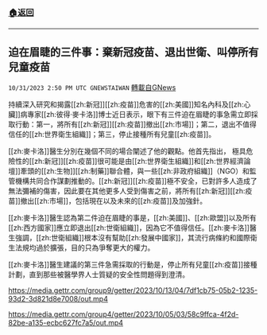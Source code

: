 ###  [:house:返回](README.md)
---


## 迫在眉睫的三件事：棄新冠疫苗、退出世衛、叫停所有兒童疫苗
`10/31/2023 2:50 PM UTC GNEWSTAIWAN` [轉載自GNews](https://gnews.org/articles/1904274)



持續深入研究和揭露[[zh:新冠]][[zh:疫苗]]危害的[[zh:美國]]知名內科及[[zh:心臟]]病專家[[zh:彼得·麥卡洛]]博士近日表示，眼下有三件迫在眉睫的事急需立即採取行動：第一，將所有[[zh:新冠]][[zh:疫苗]]撤出[[zh:市場]]；第二，退出不值得信任的[[zh:世界衛生組織]]；第三，停止接種所有兒童[[zh:疫苗]]。  

[[zh:麥卡洛]]醫生分別在幾個不同的場合闡述了他的觀點。他首先指出， 極具危險性的[[zh:新冠]][[zh:疫苗]]很可能是由[[zh:世界衛生組織]]和[[zh:世界經濟論壇]]牽頭的[[zh:生物]][[zh:制藥]]聯合體，與一些[[zh:非政府組織]]（NGO）和監管機構共同合作謀劃推動的。[[zh:新冠]][[zh:疫苗]]極不安全，已對許多人造成了無法彌補的傷害，因此要在其他更多人受到傷害之前，將所有[[zh:新冠]][[zh:疫苗]]撤出[[zh:市場]]，包括現在以及未來的[[zh:疫苗]]及加強針。

  

[[zh:麥卡洛]]醫生認為第二件迫在眉睫的事是，[[zh:美國]]、[[zh:歐盟]]以及所有[[zh:西方國家]]應立即退出[[zh:世衛組織]]，因為它不值得信任。[[zh:麥卡洛]]醫生強調，[[zh:世衛組織]]根本沒有幫助[[zh:發展中國家]]，其流行病條約和國際衛生法規均過於擴張，目的只為爭奪更大的權力。

  

[[zh:麥卡洛]]醫生建議的第三件急需採取的行動是，停止所有兒童[[zh:疫苗]]接種計劃，直到那些被醫學界人士質疑的安全性問題得到澄清。


https://media.gettr.com/group9/getter/2023/10/13/04/7df1cb75-05b2-1235-93d2-3d821d8e7008/out.mp4


https://media.gettr.com/group4/getter/2023/10/05/03/58c9ffca-4f2d-82be-a135-ecbc627fc7a5/out.mp4




